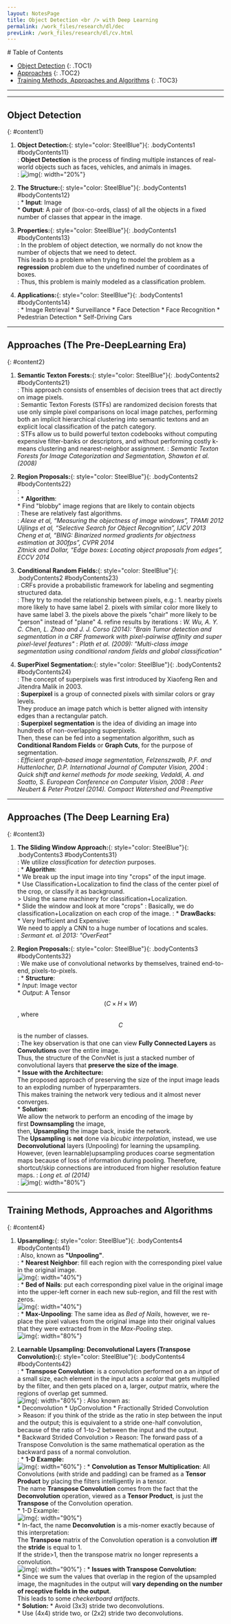 ```yaml
---
layout: NotesPage
title: Object Detection <br /> with Deep Learning
permalink: /work_files/research/dl/dec
prevLink: /work_files/research/dl/cv.html
---
```


<div markdown="1" class = "TOC">
# Table of Contents

  * [Object Detection](#content1)
  {: .TOC1}
  * [Approaches](#content2)
  {: .TOC2}
  * [Training Methods, Approaches and Algorithms](#content3)
  {: .TOC3}
</div>

***
***

## Object Detection
{: #content1}

1. **Object Detection:**{: style="color: SteelBlue"}{: .bodyContents1 #bodyContents11}  
    :   __Object Detection__ is the process of finding multiple instances of real-world objects such as faces, vehicles, and animals in images.  
    :   ![img](/main_files/cs231n/11_3/1.png){: width="20%"}  


2. **The Structure:**{: style="color: SteelBlue"}{: .bodyContents1 #bodyContents12}  
    :   * __Input__: Image  
        * __Output__: A pair of (box-co-ords, class) of all the objects in a fixed number of classes that appear in the image.  

3. **Properties:**{: style="color: SteelBlue"}{: .bodyContents1 #bodyContents13}  
    :   In the problem of object detection, we normally do not know the number of objects that we need to detect.  
        This leads to a problem when trying to model the problem as a __regression__ problem due to the undefined number of coordinates of boxes.  
    :   Thus, this problem is mainly modeled as a classification problem.  

4. **Applications:**{: style="color: SteelBlue"}{: .bodyContents1 #bodyContents14}  
    :   * Image Retrieval
        * Surveillance 
        * Face Detection
        * Face Recognition
        * Pedestrian Detection
        * Self-Driving Cars

***

## Approaches (The Pre-DeepLearning Era)
{: #content2}

1. **Semantic Texton Forests:**{: style="color: SteelBlue"}{: .bodyContents2 #bodyContents21}  
    :   This approach consists of ensembles of decision trees that act directly on image pixels.  
    :   Semantic Texton Forests (STFs) 
are randomized decision forests that use only simple pixel comparisons on local image patches, performing both an
implicit hierarchical clustering into semantic textons and an explicit local classification of the patch category.  
    :   STFs allow us to build powerful texton codebooks without computing expensive filter-banks or descriptors, and without performing costly k-means clustering and nearest-neighbor assignment.
    :   _Semantic Texton Forests for Image Categorization and Segmentation, Shawton et al. (2008)_

2. **Region Proposals:**{: style="color: SteelBlue"}{: .bodyContents2 #bodyContents22}  
    :   
    :   * __Algorithm__:  
            * Find "blobby" image regions that are likely to contain objects  
    :   These are relatively fast algorithms.   
    :   _Alexe et al, “Measuring the objectness of image windows”, TPAMI 2012_  
        _Uijlings et al, “Selective Search for Object Recognition”, IJCV 2013_  
        _Cheng et al, “BING: Binarized normed gradients for objectness estimation at 300fps”, CVPR 2014_  
        _Zitnick and Dollar, “Edge boxes: Locating object proposals from edges”, ECCV 2014_

3. **Conditional Random Fields:**{: style="color: SteelBlue"}{: .bodyContents2 #bodyContents23}  
    :   CRFs provide a probabilistic framework for labeling and segmenting structured data.  
    :   They try to model the relationship between pixels, e.g.:
        1. nearby pixels more likely to have same label
        2. pixels with similar color more likely to have same label
        3. the pixels above the pixels "chair" more likely to be "person" instead of "plane"
        4. refine results by iterations
    :   _W. Wu, A. Y. C. Chen, L. Zhao and J. J. Corso (2014): "Brain Tumor detection and segmentation in a CRF framework with pixel-pairwise affinity and super pixel-level features"_
    :   _Plath et al. (2009): "Multi-class image segmentation using conditional random fields and global classification"_

4. **SuperPixel Segmentation:**{: style="color: SteelBlue"}{: .bodyContents2 #bodyContents24}  
    :   The concept of superpixels was first introduced by Xiaofeng Ren and Jitendra Malik in 2003.  
    :   __Superpixel__ is a group of connected pixels with similar colors or gray levels.  
        They produce an image patch which is better aligned with intensity edges than a rectangular patch.  
    :   __Superpixel segmentation__ is the idea of dividing an image into hundreds of non-overlapping superpixels.  
        Then, these can be fed into a segmentation algorithm, such as __Conditional Random Fields__ or __Graph Cuts__, for the purpose of segmentation.  
    :   _Efficient graph-based image segmentation, Felzenszwalb, P.F. and Huttenlocher, D.P. International Journal of Computer Vision, 2004_
    :   _Quick shift and kernel methods for mode seeking, Vedaldi, A. and Soatto, S. European Conference on Computer Vision, 2008_
    :   _Peer Neubert & Peter Protzel (2014). Compact Watershed and Preemptive_  

***

## Approaches (The Deep Learning Era)
{: #content3}

1. **The Sliding Window Approach:**{: style="color: SteelBlue"}{: .bodyContents3 #bodyContents31}  
    :   We utilize _classification_ for _detection_ purposes.  
    :   * __Algorithm__:    
            * We break up the input image into tiny "crops" of the input image.  
            * Use Classification+Localization to find the class of the center pixel of the crop, or classify it as background.  
                > Using the same machinery for classification+Localization.  
            * Slide the window and look at more "crops"
    :   Basically, we do classification+Localization on each crop of the image.
    :   * __DrawBacks:__  
            * Very Inefficient and Expensive:  
                We need to apply a CNN to a huge number of locations and scales.   
    :   _Sermant et. al 2013: "OverFeat"_

2. **Region Proposals:**{: style="color: SteelBlue"}{: .bodyContents3 #bodyContents32}  
    :   We make use of convolutional networks by themselves, trained end-to-end, pixels-to-pixels.  
    :   * __Structure__:  
            * _Input_: Image vector  
            * _Output_: A Tensor $$(C \times H \times W)$$, where $$C$$ is the number of classes.  
    :   The key observation is that one can view __Fully Connected Layers__ as __Convolutions__ over the entire image.  
        Thus, the structure of the ConvNet is just a stacked number of convolutional layers that __preserve the size of the image__.  
        * __Issue with the Architecture:__   
            The proposed approach of preserving the size of the input image leads to an exploding number of hyperparamters.  
            This makes training the network very tedious and it almost never converges.  
        * __Solution__:  
            We allow the network to perform an encoding of the image by   
            first __Downsampling__ the image,  
            then, __Upsampling__ the image back, inside the network.  
            The __Upsampling__ is __not__ done via _bicubic interpolation_, instead, we use __Deconvolutional__ layers (Unpooling) for learning the upsampling.   
            However, (even learnable)upsampling produces coarse segmentation maps because of loss of information during pooling. Therefore, shortcut/skip connections are introduced from higher resolution feature maps. 
    :   _Long et. al (2014)_  
    :   ![img](/main_files/cs231n/11/3.png){: width="80%"}

***

## Training Methods, Approaches and Algorithms 
{: #content4}

1. **Upsampling:**{: style="color: SteelBlue"}{: .bodyContents4 #bodyContents41}  
    :   Also, known as __"Unpooling"__.  
    :   * __Nearest Neighbor__: fill each region with the corresponding pixel value in the original image.  
            ![img](/main_files/cs231n/11/4.png){: width="40%"}  
    :   * __Bed of Nails__: put each corresponding pixel value in the original image into the upper-left corner in each new sub-region, and fill the rest with zeros.   
            ![img](/main_files/cs231n/11/5.png){: width="40%"}  
    :   * __Max-Unpooling__: The same idea as _Bed of Nails_, however, we re-place the pixel values from the original image into their original values that they were extracted from in the _Max-Pooling_ step.  
            ![img](/main_files/cs231n/11/6.png){: width="80%"}

2. **Learnable Upsampling: Deconvolutional Layers (Transpose Convolution):**{: style="color: SteelBlue"}{: .bodyContents4 #bodyContents42}  
    :   * __Transpose Convolution__: is a convolution performed on a an _input_ of a small size, each element in the input acts a _scalar_ that gets multiplied by the filter, and then gets placed on a, larger, _output_ matrix, where the regions of overlap get summed.   
        ![img](/main_files/cs231n/11/7.png){: width="80%"}
    :   Also known as:  
        * Deconvolution
        * UpConvolution
        * Fractionally Strided Convolution  
            > Reason: if you think of the stride as the ratio in step between the input and the output; this is equivalent to a stride one-half convolution, because of the ratio of 1-to-2 between the input and the output.  
        * Backward Strided Convolution
            > Reason: The forward pass of a Transpose Convolution is the same mathematical operation as the backward pass of a normal convolution.   
    :   * __1-D Example:__  
            ![img](/main_files/cs231n/11/8.png){: width="60%"}
    :   * __Convolution as Tensor Multiplication__: All Convolutions (with stride and padding) can be framed as a __Tensor Product__ by placing the filters intelligently in a tensor.  
            The name __Transpose Convolution__ comes from the fact that the __Deconvolution__ operation, viewed as a __Tensor Product__, is just the __Transpose__ of the Convolution operation.  
            * 1-D Example:   
                ![img](/main_files/cs231n/11/9.png){: width="90%"}  
            * In-fact, the name __Deconvolution__ is a mis-nomer exactly because of this interpretation:  
                The __Transpose__ matrix of the Convolution operation is a convolution __iff__ the __stride__ is equal to 1.  
                If the stride>1, then the transpose matrix no longer represents a convolution.  
                    ![img](/main_files/cs231n/11/10.png){: width="90%"}
    :   * __Issues with Transpose Convolution:__    
            * Since we sum the values that overlap in the region of the upsampled image, the magnitudes in the output will __vary depending on the number of receptive fields in the output__.  
                This leads to some _checkerboard artifacts_.  
        * __Solution:__ 
            * Avoid (3x3) stride two deconvolutions.  
            * Use (4x4) stride two, or (2x2) stride two deconvolutions. 